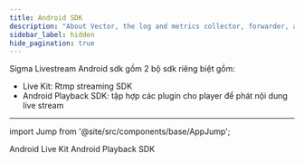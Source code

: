 ```yaml
---
title: Android SDK
description: "About Vector, the log and metrics collector, forwarder, and router"
sidebar_label: hidden
hide_pagination: true
---
```


Sigma Livestream Android sdk gồm 2 bộ sdk riêng biệt gồm: 
- Live Kit: Rtmp streaming SDK
- Android Playback SDK: tập hợp các plugin cho player để phát nội dung live stream

---

import Jump from '@site/src/components/base/AppJump';

<Jump to="/docs/sdk/android/record/">Android Live Kit</Jump>
<Jump to="/docs/sdk/android/playback/exo-plugin">Android Playback SDK</Jump>



